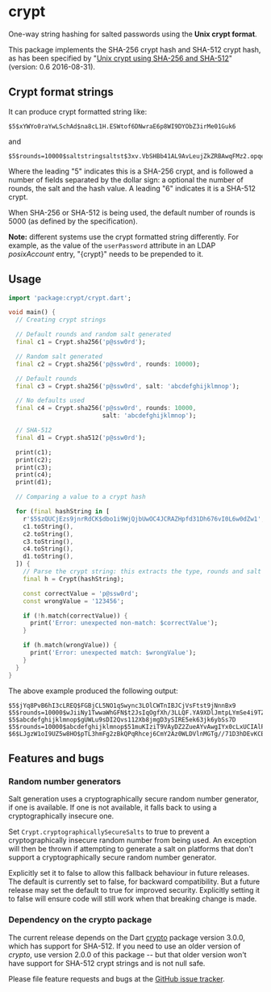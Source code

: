 # crypt

One-way string hashing for salted passwords using the **Unix crypt format**.

This package implements the SHA-256 crypt hash and SHA-512 crypt hash,
as has been specified by "[Unix crypt using SHA-256 and SHA-512][crypt-sha2]"
(version: 0.6 2016-08-31).

## Crypt format strings

It can produce crypt formatted string like:

    $5$xYWYo0raYwLSchAd$na8cL1H.ESWtof6DNwraE6p8WI9DYObZ3irMe01Guk6

and

    $5$rounds=10000$saltstringsaltst$3xv.VbSHBb41AL9AvLeujZkZRBAwqFMz2.opqey6IcA

Where the leading "$5$" indicates this is a SHA-256 crypt, and is
followed a number of fields separated by the dollar sign: a optional
the number of rounds, the salt and the hash value. A leading "$6$"
indicates it is a SHA-512 crypt.

When SHA-256 or SHA-512 is being used, the default number of rounds is
5000 (as defined by the specification).

**Note:** different systems use the crypt formatted string
differently.  For example, as the value of the `userPassword`
attribute in an LDAP _posixAccount_ entry, "{crypt}" needs to be
prepended to it.

## Usage

```dart
import 'package:crypt/crypt.dart';

void main() {
  // Creating crypt strings

  // Default rounds and random salt generated
  final c1 = Crypt.sha256('p@ssw0rd');

  // Random salt generated
  final c2 = Crypt.sha256('p@ssw0rd', rounds: 10000);

  // Default rounds
  final c3 = Crypt.sha256('p@ssw0rd', salt: 'abcdefghijklmnop');

  // No defaults used
  final c4 = Crypt.sha256('p@ssw0rd', rounds: 10000,
                          salt: 'abcdefghijklmnop');

  // SHA-512
  final d1 = Crypt.sha512('p@ssw0rd');

  print(c1);
  print(c2);
  print(c3);
  print(c4);
  print(d1);

  // Comparing a value to a crypt hash

  for (final hashString in [
    r'$5$zQUCjEzs9jnrRdCK$dbo1i9WjQjbUwOC4JCRAZHpfd31Dh676vI0L6w0dZw1',
    c1.toString(),
    c2.toString(),
    c3.toString(),
    c4.toString(),
    d1.toString(),
  ]) {
    // Parse the crypt string: this extracts the type, rounds and salt
    final h = Crypt(hashString);

    const correctValue = 'p@ssw0rd';
    const wrongValue = '123456';

    if (!h.match(correctValue)) {
      print('Error: unexpected non-match: $correctValue');
    }

    if (h.match(wrongValue)) {
      print('Error: unexpected match: $wrongValue');
    }
  }
}
```

The above example produced the following output:

```
$5$jYq8PvB6hI3cLREQ$FGBjCL5NO1qSwync3LOlCWTnIBJCjVsFtst9jNnnBx9
$5$rounds=10000$wJiiNy1TwwaWhGFN$t2JsIqOgfXh/3LLQF.YA9XDlJmtpLYmSe4i9TZl7cM.
$5$abcdefghijklmnop$gUWLu9sDI2Qvs112Xb8jmgD3ySIRE5ek63jk6ybSs7D
$5$rounds=10000$abcdefghijklmnop$51muKIziT9VAyDZ2ZueAYvAwgIYx0cLxUCIAlPoWaHD
$6$LJgzW1oI9UZ5w8HO$pTL3hmFg2zBkQPqRhcej6CmY2Az0WLDVlnMGTg//71D3hDEvKCB7XqwtinHEM1rlD/YAlEjhy2Lb3LJQsNvXx.
```

## Features and bugs

### Random number generators

Salt generation uses a cryptographically secure random number
generator, if one is available. If one is not available, it falls back
to using a cryptographically insecure one.

Set `Crypt.cryptographicallySecureSalts` to true to prevent a
cryptographically insecure random number from being used.  An
exception will then be thrown if attempting to generate a salt on
platforms that don't support a cryptographically secure random number
generator.

Explicitly set it to false to allow this fallback behaviour in future
releases. The default is currently set to false, for backward
compatibility. But a future release may set the default to true for
improved security. Explicitly setting it to false will ensure code
will still work when that breaking change is made.

### Dependency on the crypto package

The current release depends on the Dart [crypto][crypto] package
version 3.0.0, which has support for SHA-512.  If you need to use an
older version of _crypto_, use version 2.0.0 of this package -- but
that older version won't have support for SHA-512 crypt strings
and is not null safe.

Please file feature requests and bugs at the [GitHub issue tracker][tracker].

[crypt-sha2]: https://akkadia.org/drepper/SHA-crypt.txt
[crypto]: https://pub.dartlang.org/packages/crypto
[tracker]: https://github.com/hoylen/dart-crypt/issues
